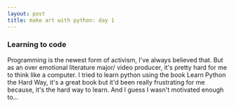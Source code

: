 ```yaml
---
layout: post
title: make art with python: day 1
---
```


### Learning to code

Programming is the newest form of activism, I've always believed that. But as an over emotional literature major/ video producer, it's pretty hard for me to think like a computer. I tried to learn python using the book Learn Python the Hard Way, it's a great book but it'd been really frustrating for me because, it's the hard way to learn. And I guess I wasn't motivated enough to...

